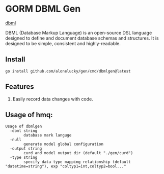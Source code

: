 # GORM DBML Gen

[dbml](https://dbml.dbdiagram.io/home/)

DBML (Database Markup Language) is an open-source DSL language designed to define and document database schemas and structures. It is designed to be simple, consistent and highly-readable.

## Install
```
go install github.com/alonelucky/gen/cmd/dbmlgen@latest
```

## Features
1. Easily record data changes with code.

## Usage of hmq:
```
Usage of dbmlgen
  -dbml string
        database mark languge
  -null
        generate model global configuration
  -output string
        curd and model output dir (default "./gen/curd")
  -type string
        specify data type mapping relationship (default "datetime=string"), exp "coltyp1=int,coltyp2=bool..."
```